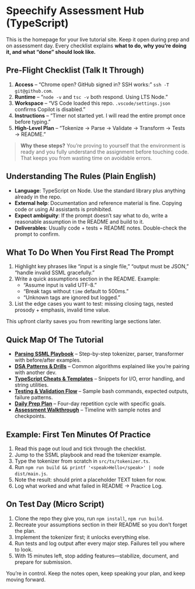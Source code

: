 # Speechify Assessment Hub (TypeScript)

This is the homepage for your live tutorial site. Keep it open during prep and on assessment day. Every checklist explains **what to do, why you’re doing it, and what “done” should look like.**

## Pre-Flight Checklist (Talk It Through)
1. **Access** – “Chrome open? GitHub signed in? SSH works:” `ssh -T git@github.com`.
2. **Runtime** – “`node -v` and `tsc -v` both respond. Using LTS Node.”
3. **Workspace** – “VS Code loaded this repo. `.vscode/settings.json` confirms Copilot is disabled.”
4. **Instructions** – “Timer not started yet. I will read the entire prompt once before typing.”
5. **High-Level Plan** – “Tokenize → Parse → Validate → Transform → Tests → README.”

> **Why these steps?** You’re proving to yourself that the environment is ready and you fully understand the assignment before touching code. That keeps you from wasting time on avoidable errors.

## Understanding The Rules (Plain English)
- **Language**: TypeScript on Node. Use the standard library plus anything already in the repo.
- **External help**: Documentation and reference material is fine. Copying code or using AI assistants is prohibited.
- **Expect ambiguity**: If the prompt doesn’t say what to do, write a reasonable assumption in the README and build to it.
- **Deliverables**: Usually code + tests + README notes. Double-check the prompt to confirm.

## What To Do When You First Read The Prompt
1. Highlight key phrases like “input is a single file,” “output must be JSON,” “handle invalid SSML gracefully.”
2. Write a quick assumptions section in the README. Example:
   - “Assume input is valid UTF-8.”
   - “Break tags without `time` default to 500ms.”
   - “Unknown tags are ignored but logged.”
3. List the edge cases you want to test: missing closing tags, nested prosody + emphasis, invalid time value.

This upfront clarity saves you from rewriting large sections later.

## Quick Map Of The Tutorial
- **[Parsing SSML Playbook](./parsing-ssml.md)** – Step-by-step tokenizer, parser, transformer with before/after examples.
- **[DSA Patterns & Drills](./dsa-recipes.md)** – Common algorithms explained like you’re pairing with another dev.
- **[TypeScript Cheats & Templates](./language-cheats.md)** – Snippets for I/O, error handling, and string utilities.
- **[Testing & Validation Flow](./test-strategy.md)** – Sample bash commands, expected outputs, failure patterns.
- **[Daily Prep Plan](./daily-plan.md)** – Four-day repetition cycle with specific goals.
- **[Assessment Walkthrough](./assessment-guide.md)** – Timeline with sample notes and checkpoints.

## Example: First Ten Minutes Of Practice
1. Read this page out loud and tick through the checklist.
2. Jump to the SSML playbook and read the tokenizer example.
3. Type the tokenizer from scratch in `src/ts/tokenizer.ts`.
4. Run `npm run build && printf '<speak>Hello</speak>' | node dist/main.js`.
5. Note the result: should print a placeholder TEXT token for now.
6. Log what worked and what failed in README → Practice Log.

## On Test Day (Micro Script)
1. Clone the repo they give you, run `npm install`, `npm run build`.
2. Recreate your assumptions section in their README so you don’t forget the plan.
3. Implement the tokenizer first; it unlocks everything else.
4. Run tests and log output after every major step. Failures tell you where to look.
5. With 15 minutes left, stop adding features—stabilize, document, and prepare for submission.

You’re in control. Keep the notes open, keep speaking your plan, and keep moving forward.
